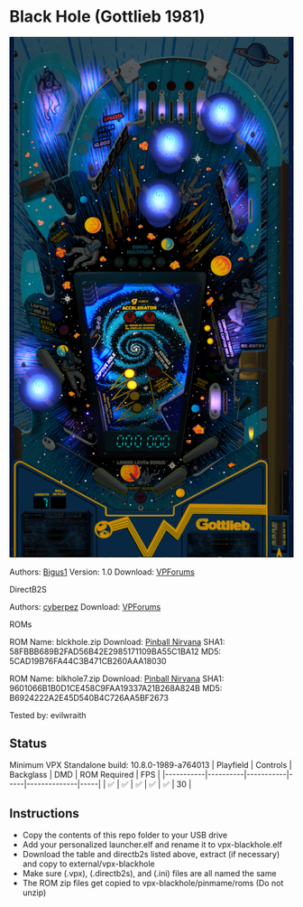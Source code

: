 # Black Hole (Gottlieb 1981)

![Table Preview](https://github.com/evilwraith/vpx-images/blob/main/vpx-blackhole.png)

Authors: [Bigus1](https://www.vpforums.org/index.php?showuser=107629)
Version: 1.0
Download: [VPForums](https://www.vpforums.org/index.php?app=downloads&showfile=17369)

DirectB2S

Authors: [cyberpez](https://www.vpforums.org/index.php?showuser=73048)
Download: [VPForums](https://www.vpforums.org/index.php?app=downloads&showfile=10929)

ROMs

ROM Name: blckhole.zip
Download: [Pinball Nirvana](https://pinballnirvana.com/forums/resources/blckhole.1582/)
SHA1: 58FBBB689B2FAD56B42E2985171109BA55C1BA12
MD5:  5CAD19B76FA44C3B471CB260AAA18030

ROM Name: blkhole7.zip
Download: [Pinball Nirvana](https://pinballnirvana.com/forums/resources/blkhole7.1586/)
SHA1: 9601066B1B0D1CE458C9FAA19337A21B268A824B
MD5:  B6924222A2E45D540B4C726AA5BF2673

Tested by: evilwraith

## Status 

Minimum VPX Standalone build: 10.8.0-1989-a764013
| Playfield | Controls | Backglass | DMD | ROM Required | FPS | 
|-----------|----------|-----------|-----|--------------|-----|
| :white_check_mark: | :white_check_mark: | :white_check_mark: | :white_check_mark: | :white_check_mark: | 30 |

## Instructions

- Copy the contents of this repo folder to your USB drive
- Add your personalized launcher.elf and rename it to vpx-blackhole.elf
- Download the table and directb2s listed above, extract (if necessary) and copy to external/vpx-blackhole
- Make sure (.vpx), (.directb2s), and (.ini) files are all named the same
- The ROM zip files get copied to vpx-blackhole/pinmame/roms (Do not unzip)